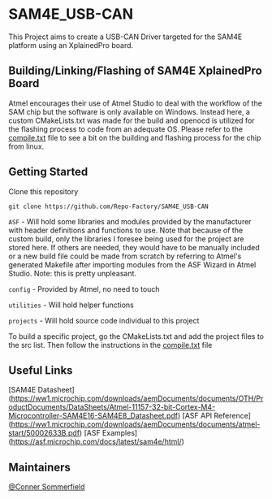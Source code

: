 # SAM4E_USB-CAN

This Project aims to create a USB-CAN Driver targeted for the SAM4E platform using an XplainedPro board.

## Building/Linking/Flashing of SAM4E XplainedPro Board

Atmel encourages their use of Atmel Studio to deal with the workflow of the SAM chip but the software is only available on Windows. Instead here, a custom CMakeLists.txt was made for the build and openocd is utilized for the flashing process to code from an adequate OS. Please refer to the [compile.txt](compile.txt) file to see a bit on the building and flashing process for the chip from linux.

## Getting Started

Clone this repository

    git clone https://github.com/Repo-Factory/SAM4E_USB-CAN

`ASF` - Will hold some libraries and modules provided by the manufacturer with header definitions and functions to use. Note that because of the custom build, only the libraries I foresee being used for the project are stored here. If others are needed, they would have to be manually included or a new build file could be made from scratch by referring to Atmel's generated Makefile after importing modules from the ASF Wizard in Atmel Studio. Note: this is pretty unpleasant.   

`config` - Provided by Atmel, no need to touch   

`utilities` - Will hold helper functions   

`projects` - Will hold source code individual to this project   

To build a specific project, go the CMakeLists.txt and add the project files to the src list. Then follow the instructions in the [compile.txt](compile.txt) file

## Useful Links

[SAM4E Datasheet] (https://ww1.microchip.com/downloads/aemDocuments/documents/OTH/ProductDocuments/DataSheets/Atmel-11157-32-bit-Cortex-M4-Microcontroller-SAM4E16-SAM4E8_Datasheet.pdf)
[ASF API Reference] (https://ww1.microchip.com/downloads/aemDocuments/documents/atmel-start/50002633B.pdf)
[ASF Examples] (https://asf.microchip.com/docs/latest/sam4e/html/)

## Maintainers

[@Conner Sommerfield](https://github.com/Repo-Factory/)